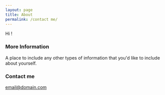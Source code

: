 ```yaml
---
layout: page
title: About
permalink: /contact me/
---
```


Hi !
### More Information

A place to include any other types of information that you'd like to include about yourself.

### Contact me

[email@domain.com](mailto:email@domain.com)